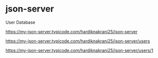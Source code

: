 # json-server
User Database

https://my-json-server.typicode.com/hardiknakrani25/json-server

https://my-json-server.typicode.com/hardiknakrani25/json-server/users

https://my-json-server.typicode.com/hardiknakrani25/json-server/users/1

